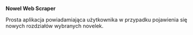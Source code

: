 **Nowel Web Scraper**  

Prosta aplikacja powiadamiająca użytkownika w przypadku pojawienia się nowych rozdziałów wybranych novelek.
